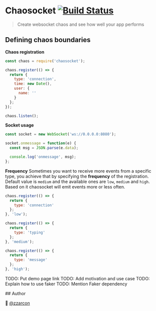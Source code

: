 # Chaosocket [![Build Status](https://travis-ci.org/zzarcon/chaosocket.svg?branch=master)](https://travis-ci.org/zzarcon/chaosocket)
> Create websocket chaos and see how well your app performs

## Defining chaos boundaries

**Chaos registration**
```javascript
const chaos = require('chaosocket');

chaos.register(() => {
  return {
    type: 'connection',
    time: new Date(),
    user: {
      name: ''
    }
  };
});

chaos.listen();
```

**Socket usage**
```javascript
const socket = new WebSocket('ws://0.0.0.0:8080');

socket.onmessage = function(e) {
  const msg = JSON.parse(e.data);

  console.log('onmessage', msg);
};
```

**Frequency**
Sometimes you want to receive more events from a specific type, you achieve that by specifying the **frequency** of the registration. Default value is `medium` and the available ones are `low`, `medium` and `high`. Based on it chaosocket will emit events more or less often.

```javascript
chaos.register(() => {
  return {
    type: 'connection'
  };
}, 'low');

chaos.register(() => {
  return {
    type: 'typing'
  };
}, 'medium');

chaos.register(() => {
  return {
    type: 'message'
  };
}, 'high');
```

TODO: Put demo page link
TODO: Add motivation and use case
TODO: Explain how to use faker
TODO: Mention Faker dependency

## Author

:beers: [@zzarcon](https://twitter.com/zzarcon)